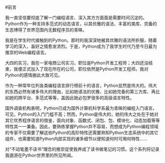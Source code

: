 #前言

我一直坚信要彻底了解一门编程语言、深入其方方面面是需要时间沉淀的。Python作为一种支持多范式的动态语言，以其优雅的语法、丰富的类库、完备的生态博得了世界范围内无数程序员的青睐。

我是在学生时代接触到的Python。那时的我深深地被其优雅的语法所折服，随着学习的深入，喜好之情愈发浓烈。于是，Python成为了我学生时代乃至今日最为推崇的Web编程语言。

大四的实习，我在一家电商公司实习，职位是Python开发工程师；大四还没结束，我便正式加入了现在所在的公司，职位依然是Python开发工程师。我对Python的感情据此大致可见。

作为一种常年位列各类编程语言排行榜前十的语言，Python显然是伟大的。伟大的东西必然有诸多伟大的理由，比如她语法的优雅、比如她完备的第三方库、再比如她的跨平台、多范式等等，盖因此她必包罗很多的高级语言特性。

国外调查机构表明，Python已成为国外计算机科学系最为青睐的编程入门语言。可见，Python的入门门槛不高；然而，Python是伟大的，她的伟大之处在于她对其它优秀程序语言的借鉴，面向对象、函数式、闭包、包、模块化、动态加载等等特性其一一兼备。因此，要熟练掌握Python并不容易，而想成为Python编程领域的专家不仅需要了解这些Python的高阶特性还需要熟知Python生态系统中的其它组件，也需要知道Python内部实现的诸多细节以便知道何时可用何特性......

对“不动笔墨不读书”理念的推崇促使我养成了读书做笔记的习惯。这个系列将记录我遨游在Python世界里的所见所闻。
